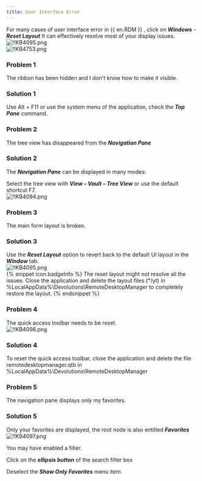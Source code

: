 ```yaml
---
title: User Interface Error
---
```

For many cases of user interface error in {{ en.RDM }} , click on ***Windows*** - ***Reset Layout*** It can effectively resolve most of your display issues.  
![!!KB4095.png](https://webdevolutions.azureedge.net/docs/en/kb/KB4095.png)  
![!!KB4753.png](https://webdevolutions.azureedge.net/docs/en/kb/KB4753.png)  
### Problem 1
The ribbon has been hidden and I don't know how to make it visible.
### Solution 1
Use Alt + F11 or use the system menu of the application, check the ***Top Pane*** command.
### Problem 2
The tree view has disappeared from the ***Navigation Pane***
### Solution 2
The ***Navigation Pane*** can be displayed in many modes:  

Select the tree view with ***View – Vault – Tree View*** or use the default shortcut F7.  
![!!KB4094.png](https://webdevolutions.azureedge.net/docs/en/kb/KB4094.png)
### Problem 3
The main form layout is broken.
### Solution 3
Use the ***Reset Layout*** option to revert back to the default UI layout in the ***Window*** tab.  
![!!KB4095.png](https://webdevolutions.azureedge.net/docs/en/kb/KB4095.png)  
{% snippet icon.badgeInfo %}
The reset layout might not resolve all the issues. Close the application and delete the layout files (*.lyt) in %LocalAppData%\Devolutions\RemoteDesktopManager to completely restore the layout.
{% endsnippet %}  

### Problem 4
The quick access toolbar needs to be reset.  
![!!KB4096.png](https://webdevolutions.azureedge.net/docs/en/kb/KB4096.png)
### Solution 4
To reset the quick access toolbar, close the application and delete the file remotedesktopmanager.qtb in %LocalAppData%\Devolutions\RemoteDesktopManager
### Problem 5
The navigation pane displays only my favorites.
### Solution 5
Only your favorites are displayed, the root node is also entitled ***Favorites***  
![!!KB4097.png](https://webdevolutions.azureedge.net/docs/en/kb/KB4097.png)  

You may have enabled a filter.  

Click on the ***ellipsis button*** of the search filter box  

Deselect the ***Show Only Favorites*** menu item.  

